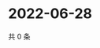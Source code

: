 # 2022-06-28

共 0 条

<!-- BEGIN WEIBO -->
<!-- 最后更新时间 Tue Jun 28 2022 15:14:58 GMT+0800 (China Standard Time) -->

<!-- END WEIBO -->
